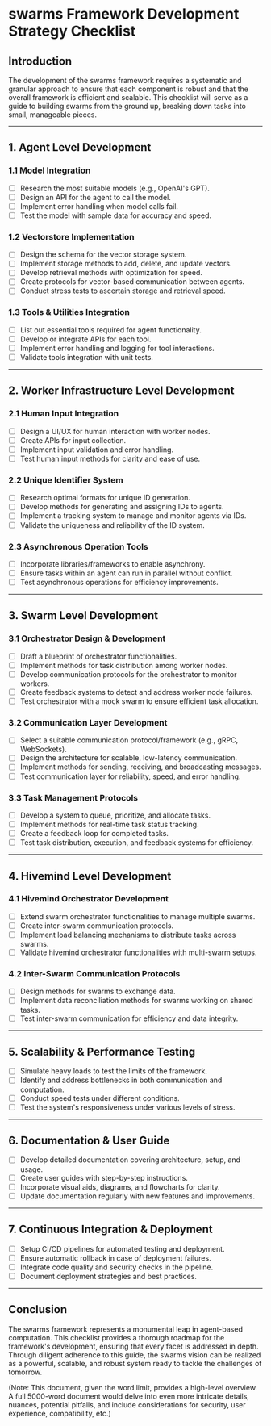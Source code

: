 # **swarms Framework Development Strategy Checklist**

## **Introduction**

The development of the swarms framework requires a systematic and granular approach to ensure that each component is robust and that the overall framework is efficient and scalable. This checklist will serve as a guide to building swarms from the ground up, breaking down tasks into small, manageable pieces.

---

## **1. Agent Level Development**

### **1.1 Model Integration**

- [ ] Research the most suitable models (e.g., OpenAI's GPT).
- [ ] Design an API for the agent to call the model.
- [ ] Implement error handling when model calls fail.
- [ ] Test the model with sample data for accuracy and speed.

### **1.2 Vectorstore Implementation**

- [ ] Design the schema for the vector storage system.
- [ ] Implement storage methods to add, delete, and update vectors.
- [ ] Develop retrieval methods with optimization for speed.
- [ ] Create protocols for vector-based communication between agents.
- [ ] Conduct stress tests to ascertain storage and retrieval speed.

### **1.3 Tools & Utilities Integration**

- [ ] List out essential tools required for agent functionality.
- [ ] Develop or integrate APIs for each tool.
- [ ] Implement error handling and logging for tool interactions.
- [ ] Validate tools integration with unit tests.

---

## **2. Worker Infrastructure Level Development**

### **2.1 Human Input Integration**

- [ ] Design a UI/UX for human interaction with worker nodes.
- [ ] Create APIs for input collection.
- [ ] Implement input validation and error handling.
- [ ] Test human input methods for clarity and ease of use.

### **2.2 Unique Identifier System**

- [ ] Research optimal formats for unique ID generation.
- [ ] Develop methods for generating and assigning IDs to agents.
- [ ] Implement a tracking system to manage and monitor agents via IDs.
- [ ] Validate the uniqueness and reliability of the ID system.

### **2.3 Asynchronous Operation Tools**

- [ ] Incorporate libraries/frameworks to enable asynchrony.
- [ ] Ensure tasks within an agent can run in parallel without conflict.
- [ ] Test asynchronous operations for efficiency improvements.

---

## **3. Swarm Level Development**

### **3.1 Orchestrator Design & Development**

- [ ] Draft a blueprint of orchestrator functionalities.
- [ ] Implement methods for task distribution among worker nodes.
- [ ] Develop communication protocols for the orchestrator to monitor workers.
- [ ] Create feedback systems to detect and address worker node failures.
- [ ] Test orchestrator with a mock swarm to ensure efficient task allocation.

### **3.2 Communication Layer Development**

- [ ] Select a suitable communication protocol/framework (e.g., gRPC, WebSockets).
- [ ] Design the architecture for scalable, low-latency communication.
- [ ] Implement methods for sending, receiving, and broadcasting messages.
- [ ] Test communication layer for reliability, speed, and error handling.

### **3.3 Task Management Protocols**

- [ ] Develop a system to queue, prioritize, and allocate tasks.
- [ ] Implement methods for real-time task status tracking.
- [ ] Create a feedback loop for completed tasks.
- [ ] Test task distribution, execution, and feedback systems for efficiency.

---

## **4. Hivemind Level Development**

### **4.1 Hivemind Orchestrator Development**

- [ ] Extend swarm orchestrator functionalities to manage multiple swarms.
- [ ] Create inter-swarm communication protocols.
- [ ] Implement load balancing mechanisms to distribute tasks across swarms.
- [ ] Validate hivemind orchestrator functionalities with multi-swarm setups.

### **4.2 Inter-Swarm Communication Protocols**

- [ ] Design methods for swarms to exchange data.
- [ ] Implement data reconciliation methods for swarms working on shared tasks.
- [ ] Test inter-swarm communication for efficiency and data integrity.

---

## **5. Scalability & Performance Testing**

- [ ] Simulate heavy loads to test the limits of the framework.
- [ ] Identify and address bottlenecks in both communication and computation.
- [ ] Conduct speed tests under different conditions.
- [ ] Test the system's responsiveness under various levels of stress.

---

## **6. Documentation & User Guide**

- [ ] Develop detailed documentation covering architecture, setup, and usage.
- [ ] Create user guides with step-by-step instructions.
- [ ] Incorporate visual aids, diagrams, and flowcharts for clarity.
- [ ] Update documentation regularly with new features and improvements.

---

## **7. Continuous Integration & Deployment**

- [ ] Setup CI/CD pipelines for automated testing and deployment.
- [ ] Ensure automatic rollback in case of deployment failures.
- [ ] Integrate code quality and security checks in the pipeline.
- [ ] Document deployment strategies and best practices.

---

## **Conclusion**

The swarms framework represents a monumental leap in agent-based computation. This checklist provides a thorough roadmap for the framework's development, ensuring that every facet is addressed in depth. Through diligent adherence to this guide, the swarms vision can be realized as a powerful, scalable, and robust system ready to tackle the challenges of tomorrow.

(Note: This document, given the word limit, provides a high-level overview. A full 5000-word document would delve into even more intricate details, nuances, potential pitfalls, and include considerations for security, user experience, compatibility, etc.)
